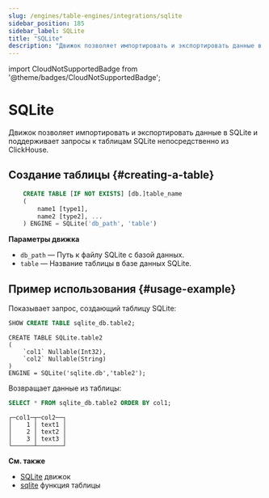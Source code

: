 ```yaml
---
slug: /engines/table-engines/integrations/sqlite
sidebar_position: 185
sidebar_label: SQLite
title: "SQLite"
description: "Движок позволяет импортировать и экспортировать данные в SQLite и поддерживает запросы к таблицам SQLite непосредственно из ClickHouse."
---
```


import CloudNotSupportedBadge from '@theme/badges/CloudNotSupportedBadge';


# SQLite

<CloudNotSupportedBadge/>

Движок позволяет импортировать и экспортировать данные в SQLite и поддерживает запросы к таблицам SQLite непосредственно из ClickHouse.

## Создание таблицы {#creating-a-table}

``` sql
    CREATE TABLE [IF NOT EXISTS] [db.]table_name
    (
        name1 [type1],
        name2 [type2], ...
    ) ENGINE = SQLite('db_path', 'table')
```

**Параметры движка**

- `db_path` — Путь к файлу SQLite с базой данных.
- `table` — Название таблицы в базе данных SQLite.

## Пример использования {#usage-example}

Показывает запрос, создающий таблицу SQLite:

```sql
SHOW CREATE TABLE sqlite_db.table2;
```

``` text
CREATE TABLE SQLite.table2
(
    `col1` Nullable(Int32),
    `col2` Nullable(String)
)
ENGINE = SQLite('sqlite.db','table2');
```

Возвращает данные из таблицы:

``` sql
SELECT * FROM sqlite_db.table2 ORDER BY col1;
```

```text
┌─col1─┬─col2──┐
│    1 │ text1 │
│    2 │ text2 │
│    3 │ text3 │
└──────┴───────┘
```

**См. также**

- [SQLite](../../../engines/database-engines/sqlite.md) движок
- [sqlite](../../../sql-reference/table-functions/sqlite.md) функция таблицы
